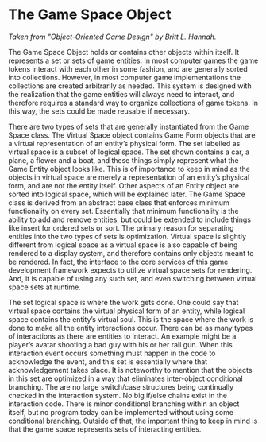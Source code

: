 # The Game Space Object #

_Taken from "Object-Oriented Game Design" by Britt L. Hannah._

The Game Space Object holds or contains other objects within itself. It represents a set or sets of game entities. In most computer games the game tokens interact with each other in some fashion, and are generally sorted into collections. However, in most computer game implementations the collections are created arbitrarily as needed. This system is designed with the realization that the game entities will always need to interact, and therefore requires a standard way to organize collections of game tokens. In this way, the sets could be made reusable if necessary.

There are two types of sets that are generally instantiated from the Game Space class. The Virtual Space object contains Game Form objects that are a virtual representation of an entity’s physical form. The set labelled as virtual space is a subset of logical space. The set shown contains a car, a plane, a flower and a boat, and these things simply represent what the Game Entity object looks like. This is of importance to keep in mind as the objects in virtual space are merely a representation of an entity’s physical form, and are not the entity itself. Other aspects of an Entity object are sorted into logical space, which will be explained later. The Game Space class is derived from an abstract base class that enforces minimum functionality on every set. Essentially that minimum functionality is the ability to add and remove entities, but could be extended to include things like insert for ordered sets or sort. The primary reason for separating entities into the two types of sets is optimization. Virtual space is slightly different from logical space as a virtual space is also capable of being rendered to a display system, and therefore contains only objects meant to be rendered. In fact, the interface to the core services of this game development framework expects to utilize virtual space sets for rendering. And, it is capable of using any such set, and even switching between virtual space sets at runtime.

The set logical space is where the work gets done. One could say that virtual space contains the virtual physical form of an entity, while logical space contains the entity’s virtual soul. This is the space where the work is done to make all the entity interactions occur. There can be as many types of interactions as there are entities to interact. An example might be a player’s avatar shooting a bad guy with his or her rail gun. When this interaction event occurs something must happen in the code to acknowledge the event, and this set is essentially where that acknowledgement takes place. It is noteworthy to mention that the objects in this set are optimized in a way that eliminates inter-object conditional branching. The are no large switch/case structures being continually checked in the interaction system. No big if/else chains exist in the interaction code. There is minor conditional branching within an object itself, but no program today can be implemented without using some conditional branching. Outside of that, the important thing to keep in mind is that the game space represents sets of interacting entities.